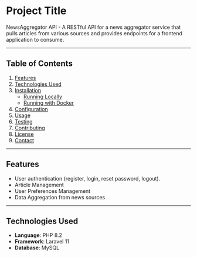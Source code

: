 # **Project Title**
NewsAggregator API - A RESTful API for a news aggregator service that pulls articles from various sources and provides endpoints for a frontend application to consume.

---

## **Table of Contents**

1. [Features](#features)  
2. [Technologies Used](#technologies-used)  
3. [Installation](#installation)  
   - [Running Locally](#running-locally)  
   - [Running with Docker](#running-with-docker)  
4. [Configuration](#configuration)  
5. [Usage](#usage)  
6. [Testing](#testing)  
7. [Contributing](#contributing)  
8. [License](#license)  
9. [Contact](#contact)

---

## **Features**

- User authentication (register, login, reset password, logout).  
- Article Management  
- User Preferences Management  
- Data Aggregation from news sources

---

## **Technologies Used**

- **Language**: PHP 8.2  
- **Framework**: Laravel 11  
- **Database**: MySQL  

